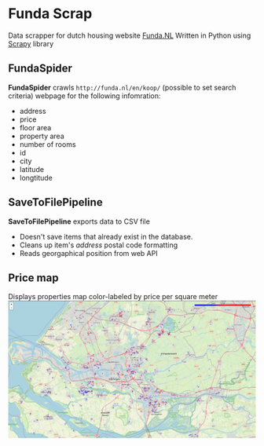# Funda Scrap
Data scrapper for dutch housing website [Funda.NL](http://funda.nl/)
Written in Python using [Scrapy](https://scrapy.org/) library

## FundaSpider
**FundaSpider** crawls `http://funda.nl/en/koop/` (possible to set search criteria) webpage for the following infomration:
- address
- price
- floor area
- property area
- number of rooms
- id
- city
- latitude
- longtitude

## SaveToFilePipeline
**SaveToFilePipeline** exports data to CSV file
- Doesn't save items that already exist in the database.
- Cleans up item's *address* postal code formatting
- Reads georgaphical position from web API

## Price map
Displays properties map color-labeled by price per square meter
![map](Price-per-sqm-map.PNG)
